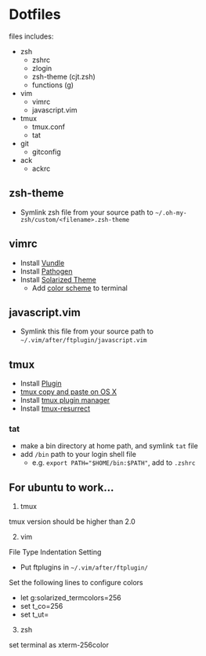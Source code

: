 # Dotfiles

files includes:

- zsh
  - zshrc
  - zlogin
  - zsh-theme (cjt.zsh)
  - functions (g)
- vim
  - vimrc
  - javascript.vim
- tmux
  - tmux.conf
  - tat
- git
  - gitconfig
- ack
  - ackrc

## zsh-theme

- Symlink zsh file from your source path to `~/.oh-my-zsh/custom/<filename>.zsh-theme`

## vimrc

- Install [Vundle](https://github.com/VundleVim/Vundle.vim)
- Install [Pathogen](https://github.com/tpope/vim-pathogen)
- Install [Solarized Theme](http://ethanschoonover.com/solarized/vim-colors-solarized)
  - Add [color scheme](https://github.com/tomislav/osx-terminal.app-colors-solarized) to terminal

## javascript.vim

- Symlink this file from your source path to `~/.vim/after/ftplugin/javascript.vim`

## tmux

- Install [Plugin](https://github.com/ChrisJohnsen/tmux-MacOSX-pasteboard)
- [tmux copy and paste on OS X](https://robots.thoughtbot.com/tmux-copy-paste-on-os-x-a-better-future)
- Install [tmux plugin manager](https://github.com/tmux-plugins/tpm)
- Install [tmux-resurrect](https://github.com/tmux-plugins/tmux-resurrect)

### tat
  - make a bin directory at home path, and symlink `tat` file
  - add `/bin` path to your login shell file
     - e.g. `export PATH="$HOME/bin:$PATH"`, add to `.zshrc`

## For ubuntu to work...

1. tmux

  tmux version should be higher than 2.0

2. vim

  File Type Indentation Setting

  - Put ftplugins in `~/.vim/after/ftplugin/`

  Set the following lines to configure colors

  - let g:solarized_termcolors=256
  - set t_co=256
  - set t_ut=

3. zsh

  set terminal as xterm-256color
